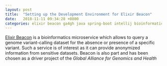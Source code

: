 ```yaml
---
layout: post
title:  "Setting up the Development Environment for Elixir Beacon"
date:   2018-11-11 09:34:28 +0800
categories: elixir beacon ga4gh java spring-boot intellij bioinformatics
---
```


[Elixir Beacon][elixir-beacon] is a bioinformatics microservice which allows to query a 
genome variant-calling dataset for the absence or presence of a specific variant. Such a 
service is of interest as it can provide anonymized information from sensitive datasets.
Beacon is also part and has been chosen as a driver project of the *Global Alliance for 
Genomics and Health* 





[elixir-beacon]: https://beacon-project.io/
